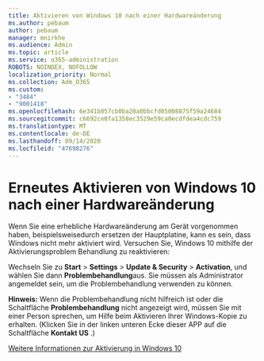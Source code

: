 ```yaml
---
title: Aktivieren von Windows 10 nach einer Hardwareänderung
ms.author: pebaum
author: pebaum
manager: mnirkhe
ms.audience: Admin
ms.topic: article
ms.service: o365-administration
ROBOTS: NOINDEX, NOFOLLOW
localization_priority: Normal
ms.collection: Adm_O365
ms.custom:
- "3484"
- "9001418"
ms.openlocfilehash: 6e341b057cb0ba20a0bbcfd05008875f59a24684
ms.sourcegitcommit: c6692ce0fa1358ec3529e59ca0ecdfdea4cdc759
ms.translationtype: MT
ms.contentlocale: de-DE
ms.lasthandoff: 09/14/2020
ms.locfileid: "47698276"
---
```

# <a name="reactivating-windows-10-after-a-hardware-change"></a>Erneutes Aktivieren von Windows 10 nach einer Hardwareänderung

Wenn Sie eine erhebliche Hardwareänderung am Gerät vorgenommen haben, beispielsweisedurch ersetzen der Hauptplatine, kann es sein, dass Windows nicht mehr aktiviert wird. Versuchen Sie, Windows 10 mithilfe der Aktivierungsproblem Behandlung zu reaktivieren:

Wechseln Sie zu **Start**  >  **Settings**  >  **Update & Security**  >  **Activation**, und wählen Sie dann **Problembehandlung**aus. Sie müssen als Administrator angemeldet sein, um die Problembehandlung verwenden zu können.

**Hinweis:** Wenn die Problembehandlung nicht hilfreich ist oder die Schaltfläche **Problembehandlung** nicht angezeigt wird, müssen Sie mit einer Person sprechen, um Hilfe beim Aktivieren Ihrer Windows-Kopie zu erhalten. (Klicken Sie in der linken unteren Ecke dieser APP auf die Schaltfläche **Kontakt US** .)

[Weitere Informationen zur Aktivierung in Windows 10](https://support.microsoft.com/help/12440/windows-10-activate)
